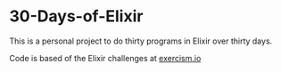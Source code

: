 # 30-Days-of-Elixir
This is a personal project to do thirty programs in Elixir over thirty days.

Code is based of the Elixir challenges at [exercism.io](http://exercism.io)

